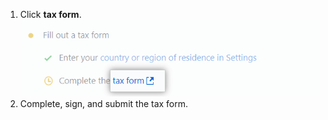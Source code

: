 1. Click **tax form**. ![Link to fill out a tax form](/assets/images/help/sponsors/tax-form-link.png)
2. Complete, sign, and submit the tax form.
